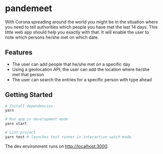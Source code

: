 # pandemeet

With Corona spreading around the world you might be in the situation where you need to tell authorities which people you have met the last 14 days. This little web app should help you exactly with that.
It will enable the user to note which persons he/she met on which date.

## Features

- The user can add people that he/she met on a specific day
- Using a geolocation API, the user can add the location where he/she met that person
- The user can search the entries for a specific person with type ahead

## Getting Started

```zsh
# Install dependencies
yarn

# Run app in development mode
yarn start

# Lint project
yarn test # launches test runner in interactive watch mode.
```

The dev environment runs on [http://localhost:3000](http://localhost:3000).
